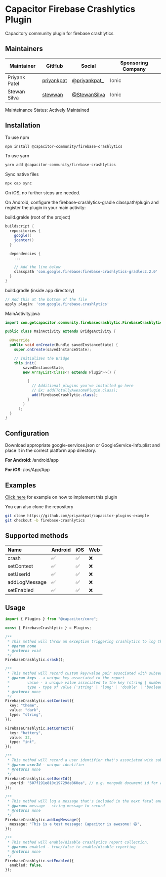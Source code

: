 # Capacitor Firebase Crashlytics Plugin

Capacitory community plugin for firebase crashlytics.

## Maintainers

| Maintainer    | GitHub                                      | Social                                           | Sponsoring Company |
| ------------- | ------------------------------------------- | ------------------------------------------------ | ------------------ |
| Priyank Patel | [priyankpat](https://github.com/priyankpat) | [@priyankpat\_](https://twitter.com/priyankpat_) | Ionic              |
| Stewan Silva  | [stewwan](https://github.com/stewwan)       | [@StewanSilva](https://twitter.com/StewanSilva)  | Ionic              |

Mainteinance Status: Actively Maintained

## Installation

To use npm

```bash
npm install @capacitor-community/firebase-crashlytics
```

To use yarn

```bash
yarn add @capacitor-community/firebase-crashlytics
```

Sync native files

```bash
npx cap sync
```

On iOS, no further steps are needed.

On Android, configure the firebase-crashlytics-gradle classpath/plugin and register the plugin in your main activity:

build.gralde (root of the project)

```gradle
buildscript {
  repositories {
    google()
    jcenter()
  }

  dependencies {
    ...

    // Add the line below
    classpath 'com.google.firebase:firebase-crashlytics-gradle:2.2.0'
  }
}
```

build.gradle (inside app directory)

```gradle
// Add this at the bottom of the file
apply plugin: 'com.google.firebase.crashlytics'
```

MainActivity.java

```java
import com.getcapacitor.community.firebasecrashlytic.FirebaseCrashlytic;

public class MainActivity extends BridgeActivity {

  @Override
  public void onCreate(Bundle savedInstanceState) {
    super.onCreate(savedInstanceState);

    // Initializes the Bridge
    this.init(
        savedInstanceState,
        new ArrayList<Class<? extends Plugin>>() {

          {
            // Additional plugins you've installed go here
            // Ex: add(TotallyAwesomePlugin.class);
            add(FirebaseCrashlytic.class);
          }
        }
      );
  }
}
```

## Configuration

Download appropriate google-services.json or GoogleService-Info.plist and place it in the correct platform app directory.

**For Android**: /android/app

**For iOS**: /ios/App/App

## Examples

[Click here](https://github.com/priyankpat/capacitor-plugins-example/tree/firebase-crashlytics) for example on how to implement this plugin

You can also clone the repository

```bash
git clone https://github.com/priyankpat/capacitor-plugins-example
git checkout -b firebase-crashlytics
```

## Supported methods

| Name          | Android | iOS | Web |
| :------------ | :------ | :-- | :-- |
| crash         | ✅      | ✅  | ❌  |
| setContext    | ✅      | ✅  | ❌  |
| setUserId     | ✅      | ✅  | ❌  |
| addLogMessage | ✅      | ✅  | ❌  |
| setEnabled    | ✅      | ✅  | ❌  |

## Usage

```typescript
import { Plugins } from "@capacitor/core";

const { FirebaseCrashlytic } = Plugins;

/**
 * This method will throw an exception triggering crashlytics to log the event.
 * @param none
 * @returns void
 */
FirebaseCrashlytic.crash();

/**
 * This method will record custom key/value pair associated with subsequent fatals and non-fatal reports.
 * @param keys - a unique key associated to the report
 *        value - a unique value associated to the key (string | number | boolean)
 *        type - type of value ('string' | 'long' | 'double' | 'boolean' | 'int' | 'float')
 * @returns none
 */
FirebaseCrashlytic.setContext({
  key: "theme",
  value: "dark",
  type: "string",
});

FirebaseCrashlytic.setContext({
  key: "battery",
  value: 32,
  type: "int",
});

/**
 * This method will record a user identifier that's associated with subsequent fatal and non-fatal reports.
 * @param userId - unique identifier
 * @returns none
 */
FirebaseCrashlytic.setUserId({
  userId: "507f191e810c19729de860ea", // e.g. mongodb document id for a specific user
});

/**
 * This method will log a message that's included in the next fatal and non-fatal crash.
 * @params message - string message to record
 * @returns none
 */
FirebaseCrashlytic.addLogMessage({
  message: "This is a test message: Capacitor is awesome! 😃",
});

/**
 * This method will enable/disable crashlytics report collection.
 * @params enabled - true/false to enable/disable reporting
 * @returns none
 */
FirebaseCrashlytic.setEnabled({
  enabled: false,
});
```
